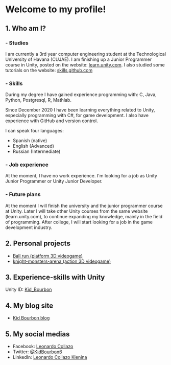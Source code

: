 # Welcome to my profile!

## 1. Who am I?
### - Studies
I am currently a 3rd year computer engineering student at the Technological University of Havana (CUJAE). I am finishing up a Junior Programmer course in Unity, posted on the website: [learn.unity.com](https://learn.unity.com/). I also studied some tutorials on the website: [skills.github.com](https://skills.github.com/)


### - Skills
During my degree I have gained experience programming with:
C, Java, Python, Postgresql, R, Mathlab.

Since December 2020 I have been learning everything related to Unity, especially programming with C#, for game development. I also have experience with GitHub and version control.

I can speak four languages:
- Spanish (native)
- English (Advanced)
- Russian (Intermediate)


### - Job experience
At the moment, I have no work experience. I'm looking for a job as Unity Junior Programmer or Unity Junior Developer.


### - Future plans
At the moment I will finish the university and the junior programmer course at Unity. Later I will take other Unity courses from the same website (learn.unity.com), to continue expanding my knowledge, mainly in the field of programming. After college, I will start looking for a job in the game development industry.
 
 
## 2. Personal projects
- [Ball run (platform 3D videogame)](https://kid-bourbon.itch.io/ball-run)
- [knight-monsters-arena (action 3D videogame)](https://github.com/KidBourbon/knight-monsters-arena)


## 3. Experience-skills with Unity
Unity ID: [Kid_Bourbon](https://learn.unity.com/u/5fcac86aedbc2a0020b1f7a6?tab=profile)


## 4. My blog site
- [Kid Bourbon blog](https://kidbourbon.github.io/KidBourbon/)


## 5. My social medias
- Facebook: [Leonardo Collazo](https://www.facebook.com/leonardo.collazo.klenina)
- Twitter: [@KidBourbon6](https://twitter.com/KidBourbon6)
- LinkedIn: [Leonardo Collazo Klenina](https://www.linkedin.com/in/leonardo-collazo-klenina)
